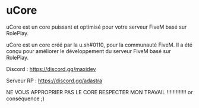 # uCore

uCore est un core puissant et optimisé pour votre serveur FiveM basé sur RolePlay.

uCore est un core créé par la u.sh#0110, pour la communauté FiveM. Il a été conçu pour améliorer le développement du serveur FiveM basé sur RolePlay.

Discord : https://discord.gg/maxidev

Serveur RP : https://discord.gg/adastra

NE VOUS APPROPRIER PAS LE CORE RESPECTER MON TRAVAIL !!!!!!!!!!!!! or conséquence ;)

